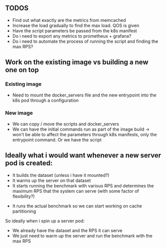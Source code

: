 ## TODOS
* Find out what exactly are the metrics from memcached
* Increase the load gradually to find the max load. QOS is given
* Have the script parameters be passed from the k8s manifest
* Do i need to export any metrics to prometheus + grafana?
* Do i need to automate the process of running the script and finding the max RPS?

## Work on the existing image vs building a new one on top

### Existing image
* Need to mount the docker_servers file and the new entrypoint into the k8s pod through a configuration

### New image
* We can copy / move the scripts and docker_servers
* We can have the initial commands run as part of the image build -> won't be able to affect the parameters through k8s manifests, only the entrypoint command. Or we have the script


## Ideally what i would want whenever a new server pod is created:

* It builds the dataset (unless i have it mounted?)
* It warms up the server on that dataset
* It starts running the benchmark with various RPS and determines the maximum RPS that the system can serve (with some factor of flexibility?)

<!-- This is the actual task that we want -->
* It runs the actual benchmark so we can start working on cache partitioning

So ideally when i spin up a server pod:
* We already have the dataset and the RPS it can serve
* We just need to warm up the server and run the benchmark with the max RPS
